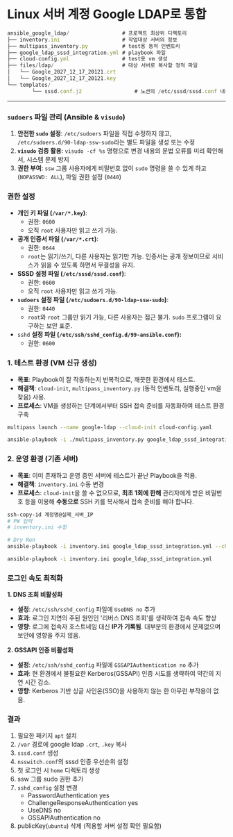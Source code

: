 # Linux 서버 계정 Google LDAP로 통합


```jsx
ansible_google_ldap/                 # 프로젝트 최상위 디렉토리
├── inventory.ini                    # 작업대상 서버의 정보
├── multipass_inventory.py           # test용 동적 인벤토리
├── google_ldap_sssd_integration.yml # playbook 파일
├── cloud-config.yml                 # test용 vm 생성
├── files/ldap/                      # 대상 서버로 복사할 정적 파일
│   └── Google_2027_12_17_20121.crt
│   └── Google_2027_12_17_20121.key 
└── templates/                       
		└── sssd.conf.j2                 # 노션의 /etc/sssd/sssd.conf 내용을 담을 템플릿
```

---

### `sudoers` 파일 관리 (Ansible & `visudo`)

1. **안전한 `sudo` 설정**: `/etc/sudoers` 파일을 직접 수정하지 않고, `/etc/sudoers.d/90-ldap-ssw-sudo`라는 별도 파일을 생성 또는 수정
2. **`visudo` 검증 활용**: `visudo -cf %s` 명령으로 변경 내용의 문법 오류를 미리 확인해서, 시스템 문제 방지
3. **권한 부여**: `ssw` 그룹 사용자에게 비밀번호 없이 `sudo` 명령을 쓸 수 있게 하고 (`NOPASSWD: ALL`), 파일 권한 설정 (`0440`)

### 권한 설정

- **개인 키 파일 (`/var/*.key`)**:
    - 권한: `0600`
    - 오직 `root` 사용자만 읽고 쓰기 가능.
- **공개 인증서 파일 (`/var/*.crt`)**:
    - 권한: `0644`
    - `root`는 읽기/쓰기, 다른 사용자는 읽기만 가능. 인증서는 공개 정보이므로 서비스가 읽을 수 있도록 하면서 무결성을 유지.
- **SSSD 설정 파일 (`/etc/sssd/sssd.conf`)**:
    - 권한: `0600`
    - 오직 `root` 사용자만 읽고 쓰기 가능.
- **`sudoers` 설정 파일 (`/etc/sudoers.d/90-ldap-ssw-sudo`)**:
    - 권한: `0440`
    - `root`와 `root` 그룹만 읽기 가능, 다른 사용자는 접근 불가. `sudo` 프로그램이 요구하는 보안 표준.
- `sshd` **설정 파일 (`/etc/ssh/sshd_config.d/99-ansible.conf`):**
    - 권한: `0600`

### 1. 테스트 환경 (VM 신규 생성)

- **목표**: Playbook이 잘 작동하는지 반복적으로, 깨끗한 환경에서 테스트.
- **해결책**: `cloud-init`, `multipass_inventory.py` (동적 인벤토리, 실행중인 vm을 찾음) 사용.
- **프로세스**: VM을 생성하는 단계에서부터 SSH 접속 준비를 자동화하여 테스트 환경 구축

```bash
multipass launch --name google-ldap --cloud-init cloud-config.yaml

ansible-playbook -i ./multipass_inventory.py google_ldap_sssd_integration.yml
```

### 2. 운영 환경 (기존 서버)

- **목표**: 이미 존재하고 운영 중인 서버에 테스트가 끝난 Playbook을 적용.
- **해결책**: `inventory.ini` 수동 변경
- **프로세스**: `cloud-init`을 쓸 수 없으므로, **최초 1회에 한해** 관리자에게 받은 비밀번호 등을 이용해 **수동으로** SSH 키를 복사해서 접속 준비를 해야 합니다.

```bash
ssh-copy-id 계정명@실제_서버_IP
# PW 입력
# inventory.ini 수정

# Dry Run
ansible-playbook -i inventory.ini google_ldap_sssd_integration.yml --check --diff

ansible-playbook -i inventory.ini google_ldap_sssd_integration.yml
```

### 로그인 속도 최적화

**1. DNS 조회 비활성화**

- **설정**: `/etc/ssh/sshd_config` 파일에 `UseDNS no` 추가
- **효과**: 로그인 지연의 주된 원인인 '리버스 DNS 조회'를 생략하여 접속 속도 향상
- **영향**: 로그에 접속자 호스트네임 대신 **IP가 기록됨**. 대부분의 환경에서 문제없으며 보안에 영향을 주지 않음.

**2. GSSAPI 인증 비활성화**

- **설정**: `/etc/ssh/sshd_config` 파일에 `GSSAPIAuthentication no` 추가
- **효과**: 현 환경에서 불필요한 Kerberos(GSSAPI) 인증 시도를 생략하여 약간의 지연 시간 감소.
- **영향**: Kerberos 기반 싱글 사인온(SSO)을 사용하지 않는 한 아무런 부작용이 없음.

### 결과

1. 필요한 패키지 `apt` 설치
2. `/var` 경로에 google ldap `.crt`, `.key` 복사
3. `sssd.conf` 생성
4. `nsswitch.conf`의 sssd 인증 우선순위 설정
5. 첫 로그인 시 `home` 디렉토리 생성
6. ssw 그룹 sudo 권한 추가
7. `sshd_config` 설정 변경
    - PasswordAuthentication yes
    - ChallengeResponseAuthentication yes
    - UseDNS no
    - GSSAPIAuthentication no
8. publicKey(`ubuntu`) 삭제 (적용할 서버 설정 확인 필요함)
